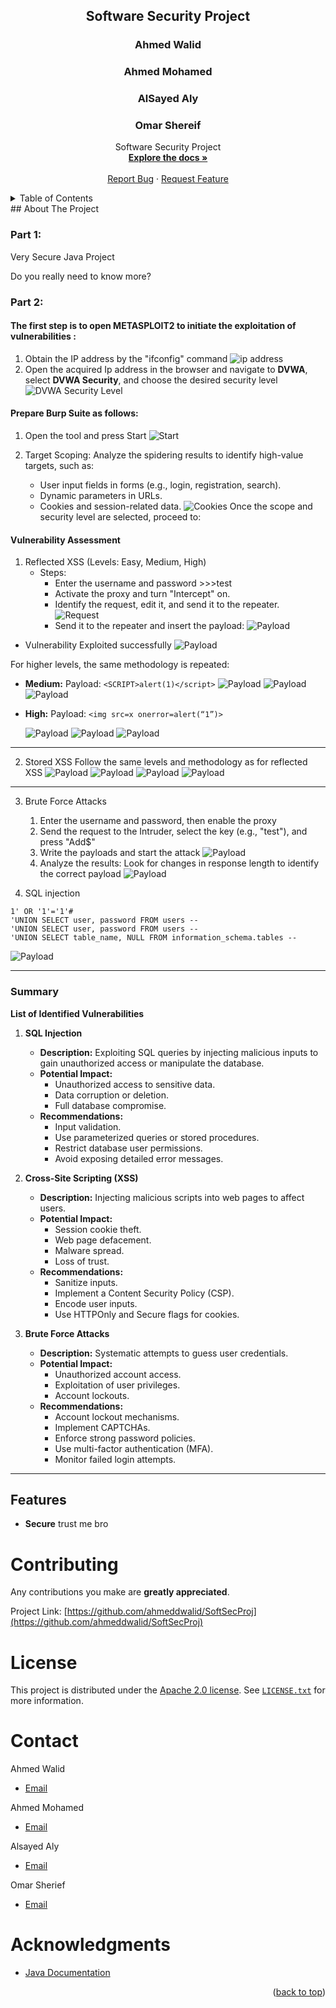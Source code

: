 


<div id="top"></div> <h2 align="center">Software Security Project</h2> <h3 align="center">Ahmed Walid</h3> <h3 align="center">Ahmed Mohamed</h3> <h3 align="center">AlSayed Aly</h3> <h3 align="center">Omar Shereif</h3>     
 <p align="center">        
    Software Security Project        
    <br />        
 <a href="https://github.com/ahmeddwalid/SoftSecProj/blob/main/README.md"><strong>Explore the docs »</strong></a>        
 <br />        
 <br />        
 <a href="https://github.com/ahmeddwalid/SoftSecProj/issues">Report Bug</a>        
    ·        
    <a href="https://github.com/ahmeddwalid/SoftSecProj/pulls">Request Feature</a>        
 </p>   
<!-- TABLE OF CONTENTS -->

<details>  
 <summary>Table of Contents</summary>  
 <ol>  
 <li>  
 <a href="#about-the-project">About The Project</a>  
 </li>  
 <li><a href="#features">Features</a></li>  
 <li><a href="#contributing">Contributing</a></li>  
 <li><a href="#license">License</a></li>  
 <li><a href="#contact">Contact</a></li>  
 <li>  
 <a href="#acknowledgments">Acknowledgments</a>  
 </li>  
 </ol> </details>   
<!-- ABOUT THE PROJECT -->  
## About The Project

### Part 1:

Very Secure Java Project

Do you really need to know more?

### Part 2:

#### The first step is to open METASPLOIT2 to initiate the exploitation of vulnerabilities :

1. Obtain the IP address by the "ifconfig" command
   ![ip address](images/Picture1.png)
2. Open the acquired Ip address in the browser and navigate to **DVWA**, select **DVWA Security**, and choose the desired security level
   ![DVWA Security Level](images/Picture2.png)

#### Prepare Burp Suite as follows:

1. Open the tool and press Start
   ![Start](images/Picture3.png)
2. Target Scoping: Analyze the spidering results to identify high-value targets, such as:

   - User input fields in forms (e.g., login, registration, search).
   - Dynamic parameters in URLs.
   - Cookies and session-related data.
     ![Cookies](images/Picture4.png)
     Once the scope and security level are selected, proceed to:

#### Vulnerability Assessment

1. Reflected XSS (Levels: Easy, Medium, High)
   - Steps:
     - Enter the username and password >>>test
     - Activate the proxy and turn "Intercept" on.
     - Identify the request, edit it, and send it to the repeater.
       ![Request](images/Picture5.png)
     - Send it to the repeater and insert the payload: <script>alert(1)</script>
       ![Payload](images/Picture6.png)

- Vulnerability Exploited successfully
  ![Payload](images/Picture7.png)

For higher levels, the same methodology is repeated:

- **Medium:** Payload: `<SCRIPT>alert(1)</script>`
  ![Payload](images/Picture8.png)
  ![Payload](images/Picture9.png)
  ![Payload](images/Picture10.png)
- **High:** Payload: `<img src=x onerror=alert(“1”)>`

  ![Payload](images/Picture11.png)
  ![Payload](images/Picture12.png)
  ![Payload](images/Picture14.png)

---

2. Stored XSS
   Follow the same levels and methodology as for reflected XSS
   ![Payload](images/Picture15.png)
   ![Payload](images/Picture16.png)
   ![Payload](images/Picture17.png)
   ![Payload](images/Picture18.png)

---

3. Brute Force Attacks
   1. Enter the username and password, then enable the proxy
   2. Send the request to the Intruder, select the key (e.g., "test"), and press "Add$"
   3. Write the payloads and start the attack
      ![Payload](images/Picture18.png)
   4. Analyze the results: Look for changes in response length to identify the correct payload
      ![Payload](images/Picture18.png)

4. SQL injection

````
1' OR '1'='1'#
'UNION SELECT user, password FROM users --
'UNION SELECT user, password FROM users --
'UNION SELECT table_name, NULL FROM information_schema.tables --
````
![Payload](images/Picture20.png)

---

### **Summary**
**List of Identified Vulnerabilities**
1. **SQL Injection**
    - **Description:** Exploiting SQL queries by injecting malicious inputs to gain unauthorized access or manipulate the database.
    - **Potential Impact:**
        - Unauthorized access to sensitive data.
        - Data corruption or deletion.
        - Full database compromise.
    - **Recommendations:**
        - Input validation.
        - Use parameterized queries or stored procedures.
        - Restrict database user permissions.
        - Avoid exposing detailed error messages.

2. **Cross-Site Scripting (XSS)**
    - **Description:** Injecting malicious scripts into web pages to affect users.
    - **Potential Impact:**
        - Session cookie theft.
        - Web page defacement.
        - Malware spread.
        - Loss of trust.
    - **Recommendations:**
        - Sanitize inputs.
        - Implement a Content Security Policy (CSP).
        - Encode user inputs.
        - Use HTTPOnly and Secure flags for cookies.

3. **Brute Force Attacks**
    - **Description:** Systematic attempts to guess user credentials.
    - **Potential Impact:**
        - Unauthorized account access.
        - Exploitation of user privileges.
        - Account lockouts.
    - **Recommendations:**
        - Account lockout mechanisms.
        - Implement CAPTCHAs.
        - Enforce strong password policies.
        - Use multi-factor authentication (MFA).
        - Monitor failed login attempts.

---

<!-- FEATURES -->

## Features

- **Secure** trust me bro

<!-- CONTRIBUTING -->

# Contributing

Any contributions you make are **greatly appreciated**.

Project Link: [https://github.com/ahmeddwalid/SoftSecProj](https://github.com/ahmeddwalid/SoftSecProj)

<!-- LICENSE -->

# License

This project is distributed under the [Apache 2.0 license](https://choosealicense.com/licenses/apache-2.0/). See
[```LICENSE.txt```](/LICENSE) for more information.

<!-- CONTACT -->

# Contact

Ahmed Walid

- [Email](ahmedwalid.c3301@gmail.com)

Ahmed Mohamed

- [Email](ahmedelgeen3@gmail.com)

Alsayed Aly

- [Email](sayedalymadany@gmail.com)

Omar Sherief

- [Email](omarserif2003@gmail.com)

<!-- ACKNOWLEDGMENTS -->

# Acknowledgments

* [Java Documentation](https://docs.oracle.com/en/java/)

<p align="right">(<a href="#top">back to top</a>)</p>
